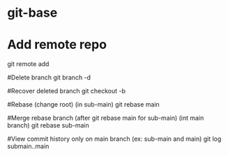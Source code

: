 # git-base
# Add remote repo 
git remote add <repo-name> <link-url-of-repo>

#Delete branch 
git branch -d <branch-name>

#Recover deleted branch
git checkout -b <branch-name> <sha>

#Rebase (change root)
(in sub-main)
git rebase main

#Merge rebase branch
(after git rebase main for sub-main)
(int main branch)
git rebase sub-main

#View commit history only on main branch
(ex: sub-main and main)
git log submain..main
